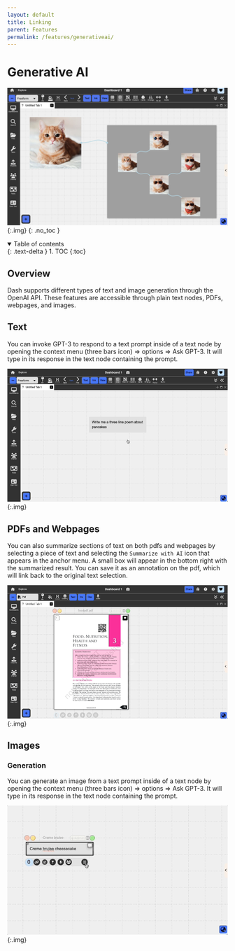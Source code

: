 ```yaml
---
layout: default
title: Linking
parent: Features
permalink: /features/generativeai/
---
```


# Generative AI

![](../../assets/images/gen_ai.png){:.img}
{: .no_toc }

<details open markdown="block">
  <summary>
    Table of contents
  </summary>
  {: .text-delta }
1. TOC
{:toc}
</details>

## Overview

Dash supports different types of text and image generation through the OpenAI API. These features are accessible through plain text nodes, PDFs, webpages, and images.

## Text

You can invoke GPT-3 to respond to a text prompt inside of a text node by opening the context menu (three bars icon) => options => Ask GPT-3. It will type in its response in the text node containing the prompt.

![](../../assets/gifs/ai/ai-text-giphy.gif){:.img}

## PDFs and Webpages

You can also summarize sections of text on both pdfs and webpages by selecting a piece of text and selecting the `Summarize with AI` icon that appears in the anchor menu. A small box will appear in the bottom right with the summarized result. You can save it as an annotation on the pdf, which will link back to the original text selection.

![](../../assets/gifs/ai/ai-pdf-giphy.gif){:.img}

## Images

### Generation

You can generate an image from a text prompt inside of a text node by opening the context menu (three bars icon) => options => Ask GPT-3. It will type in its response in the text node containing the prompt.

![](../../assets/gifs/ai/ai-gen.gif){:.img}
